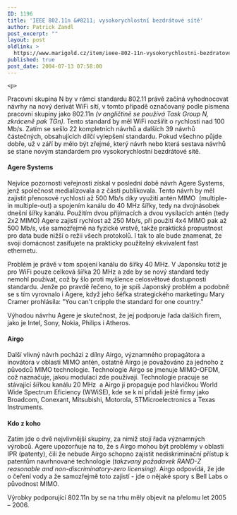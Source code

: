 ```yaml
---
ID: 1196
title: 'IEEE 802.11n &#8211; vysokorychlostní bezdrátové sítě'
author: Patrick Zandl
post_excerpt: ""
layout: post
oldlink: >
  https://www.marigold.cz/item/ieee-802-11n-vysokorychlostni-bezdratove-site
published: true
post_date: 2004-07-13 07:58:00
---
```

	<p>
Pracovní skupina N by v rámci standardu 802.11 právě začíná vyhodnocovat návrhy na nový derivát WiFi sítí, v tomto případě označovaný podle písmena pracovní skupiny jako 802.11n <em>(v angličtině se používá Task Group N, zkráceně pak TGn).</em> Tento standard by měl WiFi rozšířit o rychlosti nad 100 Mb/s. Zatím se sešlo 22 kompletních návrhů a dalších 39 návrhů částečných, obsahujících dílčí vylepšení standardu. Pokud všechno půjde dobře, už v září by mělo být zřejmé, který návrh nebo která sestava návrhů se stane novým standardem pro vysokorychlostní bezdrátové sítě.</p>

<h4>Agere Systems</h4>
<p>
Nejvíce pozornosti veřejnosti získal v poslední době návrh Agere Systems, jenž společnost medializovala a z části publikovala. Tento návrh by měl zajistit přenosové rychlosti až 500 Mb/s díky využití antén MIMO  (multiple-in multiple-out) a spojením kanálu do 40 MHz šířky, tedy na dvojnásobek dnešní šířky kanálu. Použitím dvou přijímacích a dvou vysílacích antén (tedy 2x2 MIMO) Agere zajistí rychlost až 250 Mb/s, při použití 4x4 MIMO pak až 500 Mb/s, vše samozřejmě na fyzické vrstvě, takže praktická propustnost pro data bude nižší o režii všech protokolů. I tak to ale bude znamenat, že svoji domácnost zasíťujete na prakticky použitelný ekvivalent fast ethernetu. </p>
<p>
Problém je právě v tom spojení kanálu do šířky 40 MHz. V Japonsku totiž je pro WiFi pouze celková šířka 20 MHz a zde by se nový standard tedy nemohl používat, což by šlo proti myšlence celosvětové dostupnosti standardu. Jenže po pravdě řečeno, to je spíš Japonský problém a podobně se s tím vyrovnalo i Agere, když jeho šéfka strategického marketingu Mary Cramer prohlásila: &quot;You can't cripple the standard for one country.&quot;</p>
<p>
Výhodou návrhu Agere je skutečnost, že jej podporuje řada dalších firem, jako je Intel, Sony, Nokia, Philips i Atheros.</p>

<h4>Airgo</h4>
<p>
Další vlivný návrh pochází z dílny Airgo, významného propagátora a inovátora v oblasti MIMO antén, ostatně Airgo je považováno za jednoho z původců MIMO technologie. Technologie Airgo se jmenuje MIMO-OFDM, což naznačuje, jakou modulaci zde používají. Technologie pracuje se stávající šířkou kanálu 20 MHz  a Airgo ji propaguje pod hlavičkou World Wide Spectrum Eficiency (WWiSE), kde se k ní přidali ještě firmy jako Broadcom, Conexant, Mitsubishi, Motorola, STMicroelectronics a Texas Instruments. </p>

<h4>Kdo z koho</h4>
<p>
Zatím jde o dvě nejvlivnější skupiny, za nimiž stojí řada významných výrobců. Agere upozorňuje na to, že s Airgo mohou být problémy v oblasti IPR (patenty), čili že nebude Airgo schopno zajistit nediskriminační přístup k patentům navrhnované technologie (<em>takzvaný požadavek RAND-Z reasonable and non-discriminatory-zero licensing).</em> Airgo odpovídá, že jde o čeření vody a že samozřejmě toto zajistí - jde o nějaké spory s Bell Labs o původnost MIMO. </p>
<p>
Výrobky podporující 802.11n by se na trhu měly objevit na přelomu let 2005 &#8211; 2006. </p>
